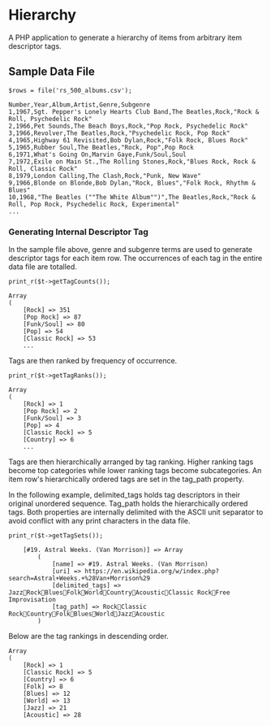 # Hierarchy

A PHP application to generate a hierarchy of items from arbitrary item descriptor tags.

## Sample Data File

`$rows = file('rs_500_albums.csv');`

```
Number,Year,Album,Artist,Genre,Subgenre
1,1967,Sgt. Pepper's Lonely Hearts Club Band,The Beatles,Rock,"Rock & Roll, Psychedelic Rock"
2,1966,Pet Sounds,The Beach Boys,Rock,"Pop Rock, Psychedelic Rock"
3,1966,Revolver,The Beatles,Rock,"Psychedelic Rock, Pop Rock"
4,1965,Highway 61 Revisited,Bob Dylan,Rock,"Folk Rock, Blues Rock"
5,1965,Rubber Soul,The Beatles,"Rock, Pop",Pop Rock
6,1971,What's Going On,Marvin Gaye,Funk/Soul,Soul
7,1972,Exile on Main St.,The Rolling Stones,Rock,"Blues Rock, Rock & Roll, Classic Rock"
8,1979,London Calling,The Clash,Rock,"Punk, New Wave"
9,1966,Blonde on Blonde,Bob Dylan,"Rock, Blues","Folk Rock, Rhythm & Blues"
10,1968,"The Beatles (""The White Album"")",The Beatles,Rock,"Rock & Roll, Pop Rock, Psychedelic Rock, Experimental"
...
```

### Generating Internal Descriptor Tag

In the sample file above, genre and subgenre terms are used to generate descriptor tags for each item row. The occurrences of each tag in the entire data file are totalled.

`print_r($t->getTagCounts());`

```
Array
(
    [Rock] => 351
    [Pop Rock] => 87
    [Funk/Soul] => 80
    [Pop] => 54
    [Classic Rock] => 53
	...
```

Tags are then ranked by frequency of occurrence.

`print_r($t->getTagRanks());`

```
Array
(
    [Rock] => 1
    [Pop Rock] => 2
    [Funk/Soul] => 3
    [Pop] => 4
    [Classic Rock] => 5
    [Country] => 6
	...
```

Tags are then hierarchically arranged by tag ranking. Higher ranking tags become top categories while lower ranking tags become subcategories. An item row's hierarchically ordered tags are set in the tag_path property.

In the following example, delimited_tags holds tag descriptors in their original unordered sequence. Tag_path holds the hierarchically ordered tags. Both properties are internally delimited with the ASCII unit separator to avoid conflict with any print characters in the data file.

`print_r($t->getTagSets());`

```
    [#19. Astral Weeks. (Van Morrison)] => Array
        (
            [name] => #19. Astral Weeks. (Van Morrison)
            [uri] => https://en.wikipedia.org/w/index.php?search=Astral+Weeks.+%28Van+Morrison%29
            [delimited_tags] => JazzRockBluesFolkWorldCountryAcousticClassic RockFree Improvisation
            [tag_path] => RockClassic RockCountryFolkBluesWorldJazzAcoustic
        )
```

Below are the tag rankings in descending order.	

```
Array
(
    [Rock] => 1
    [Classic Rock] => 5
    [Country] => 6
    [Folk] => 8
    [Blues] => 12
    [World] => 13
    [Jazz] => 21
    [Acoustic] => 28
```

